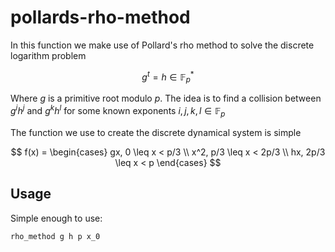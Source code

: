 # pollards-rho-method

In this function we make use of Pollard's rho method to solve the discrete logarithm problem

$$
g^t = h \in \mathbb{F}_p^*
$$

Where $g$ is a primitive root modulo $p$. The idea is to find a collision between $g^i h^j$ and $g^k h^l$ for some known exponents
$i,j,k,l \in \mathbb{F}_p$

The function we use to create the discrete dynamical system is simple

$$
f(x) = \begin{cases}
gx, 0 \leq x < p/3 \\
x^2, p/3 \leq x < 2p/3 \\
hx, 2p/3 \leq x < p
\end{cases}
$$

## Usage

Simple enough to use:

```haskell
rho_method g h p x_0
```
